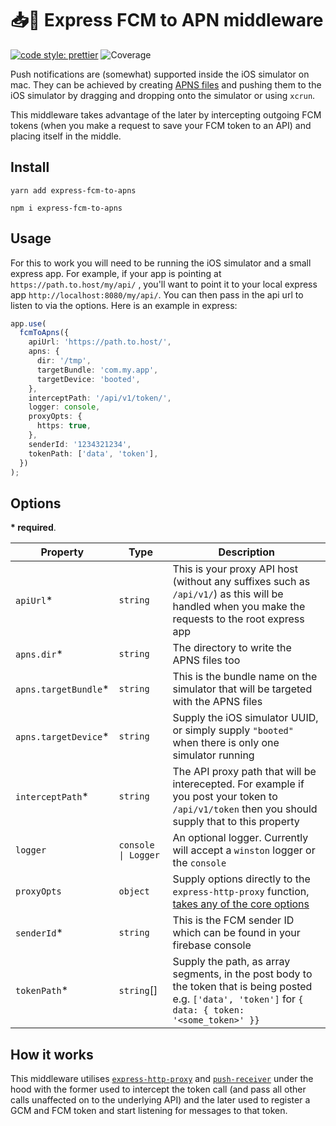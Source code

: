 # 📥📲 Express FCM to APN middleware

[![code style: prettier](https://img.shields.io/badge/code_style-prettier-ff69b4.svg?style=flat-square)](https://github.com/prettier/prettier) ![Coverage](https://bitbucket.org/tkfnetwork/express-fcm-to-apns/downloads/badge.svg)



Push notifications are (somewhat) supported inside the iOS simulator on mac.  They can be achieved by creating [APNS files](https://developer.apple.com/documentation/usernotifications/setting_up_a_remote_notification_server/generating_a_remote_notification) and pushing them to the iOS simulator by dragging and dropping onto the simulator or using `xcrun`.

This middleware takes advantage of the later by intercepting outgoing FCM tokens (when you make a request to save your FCM token to an API) and placing itself in the middle.

## Install

```
yarn add express-fcm-to-apns
```
```
npm i express-fcm-to-apns
```

## Usage
For this to work you will need to be running the iOS simulator and a small express app.  For example, if your app is pointing at `https://path.to.host/my/api/` , you'll want to point it to your local express app `http://localhost:8080/my/api/`.  You can then pass in the api url to listen to via the options.  Here is an example in express:

```ts
app.use(
  fcmToApns({
    apiUrl: 'https://path.to.host/',
    apns: {
      dir: '/tmp',
      targetBundle: 'com.my.app',
      targetDevice: 'booted',
    },
    interceptPath: '/api/v1/token/',
    logger: console,
    proxyOpts: {
      https: true,
    },
    senderId: '1234321234',
    tokenPath: ['data', 'token'],
  })
);
```

## Options

**\* required**.

Property | Type | Description
---------|------|-------------
`apiUrl`*   | `string` | This is your proxy API host (without any suffixes such as `/api/v1/`) as this will be handled when you make the requests to the root express app
`apns.dir`* | `string` | The directory to write the APNS files too
`apns.targetBundle`* | `string` | This is the bundle name on the simulator that will be targeted with the APNS files
`apns.targetDevice`* | `string` | Supply the iOS simulator UUID, or simply supply `"booted"` when there is only one simulator running 
`interceptPath`* | `string` | The API proxy path that will be interecepted. For example if you post your token to `/api/v1/token` then you should supply that to this property
`logger` | `console \| Logger` | An optional logger. Currently will accept a `winston` logger or the `console`
`proxyOpts` | `object` | Supply options directly to the `express-http-proxy` function, [takes any of the core options](https://github.com/DefinitelyTyped/DefinitelyTyped/blob/master/types/express-http-proxy/index.d.ts#L16)
`senderId`* | `string` | This is the FCM sender ID which can be found in your firebase console
`tokenPath`* | `string`[] | Supply the path, as array segments, in the post body to the token that is being posted e.g. `['data', 'token']` for `{ data: { token: '<some_token>' }}`

## How it works

This middleware utilises [`express-http-proxy`](https://www.npmjs.com/package/express-http-proxy) and [`push-receiver`](https://www.npmjs.com/package/push-receiver) under the hood with the former used to intercept the token call (and pass all other calls unaffected on to the underlying API) and the later used to register a GCM and FCM token and start listening for messages to that token. 
